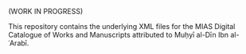 (WORK IN PROGRESS)

This repository contains the underlying XML files for the MIAS Digital Catalogue of Works and Manuscripts attributed to Muḥyī al-Dīn Ibn al-ʿArabī.
